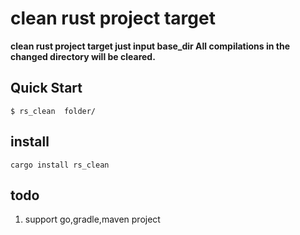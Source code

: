 # clean rust project target

**clean rust project target just input base_dir All compilations in the changed directory will be cleared.**

## Quick Start

```console
$ rs_clean  folder/
```
## install

```shell
cargo install rs_clean
```

## todo

1. support go,gradle,maven project
